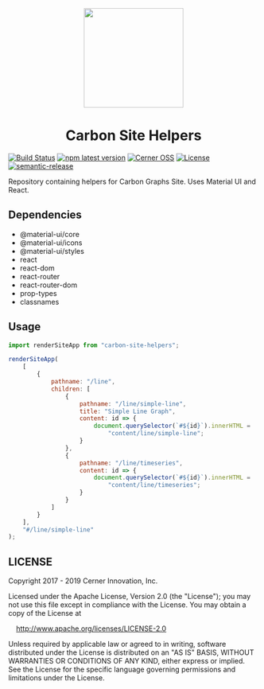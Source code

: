 <div align="center">
    <img width="200" height="200" src="https://github.com/cerner/carbon-graphs/raw/master/build/assets/icons/Carbon_256.png">
</div>

<h1 align="center">
  Carbon Site Helpers
</h1>

[![Build Status](https://travis-ci.com/cerner/carbon-site-helpers.svg?branch=master)](https://travis-ci.com/cerner/carbon-site-helpers)
[![npm latest version](https://img.shields.io/npm/v/@cerner/carbon-site-helpers/latest.svg)](https://github.com/cerner/carbon-site-helpers)
[![Cerner OSS](https://badgen.net/badge/Cerner/OSS/blue)](http://engineering.cerner.com/2014/01/cerner-and-open-source/)
[![License](https://badgen.net/badge/license/Apache-2.0/blue)](https://github.com/cerner/carbon-site-helpers/blob/master/LICENSE)
[![semantic-release](https://img.shields.io/badge/%20%20%F0%9F%93%A6%F0%9F%9A%80-semantic--release-e10079.svg)](https://github.com/semantic-release/semantic-release)

Repository containing helpers for Carbon Graphs Site. Uses Material UI and React.

## Dependencies

-   @material-ui/core
-   @material-ui/icons
-   @material-ui/styles
-   react
-   react-dom
-   react-router
-   react-router-dom
-   prop-types
-   classnames

## Usage

```javascript
import renderSiteApp from "carbon-site-helpers";

renderSiteApp(
    [
        {
            pathname: "/line",
            children: [
                {
                    pathname: "/line/simple-line",
                    title: "Simple Line Graph",
                    content: id => {
                        document.querySelector(`#${id}`).innerHTML =
                            "content/line/simple-line";
                    }
                },
                {
                    pathname: "/line/timeseries",
                    content: id => {
                        document.querySelector(`#${id}`).innerHTML =
                            "content/line/timeseries";
                    }
                }
            ]
        }
    ],
    "#/line/simple-line"
);
```

## LICENSE

Copyright 2017 - 2019 Cerner Innovation, Inc.

Licensed under the Apache License, Version 2.0 (the "License"); you may not use this file except in compliance with the License. You may obtain a copy of the License at

&nbsp;&nbsp;&nbsp;&nbsp;http://www.apache.org/licenses/LICENSE-2.0

Unless required by applicable law or agreed to in writing, software distributed under the License is distributed on an "AS IS" BASIS, WITHOUT WARRANTIES OR CONDITIONS OF ANY KIND, either express or implied. See the License for the specific language governing permissions and limitations under the License.
